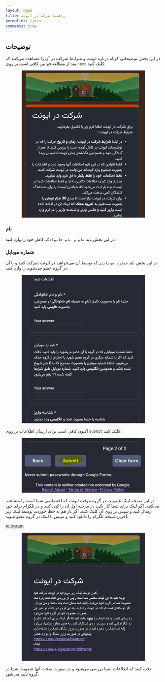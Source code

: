 ```yaml
---
layout: page
title: راهنما شرکت در ایونت
permalink: /join
comments: true
---
```


## توضیحات
در این بخش توضیحاتی کوتاه درباره ایونت و شرایط شرکت در آن را مشاهده می‌کنید که بعد از مطالعه قوانین کافی است بر روی `next` کلیک کنید.  

<p align="center">
  <img src="/assets/img/join/01.jpg" alt="join" width="400" />
</p>

### نام
در این بخش باید `نام و نام خانوادگی` کامل خود را وارد کنید.  
### شماره موبایل
در این بخش باید `شماره موبایلی` که توسط آن می‌خواهید در ایونت شرکت کنید و با آن در گروه عضو می‌شوید را وارد کنید.  

<p align="center">
  <img src="/assets/img/join/02.jpg" alt="join" width="400" />
</p>

اکنون کافی است برای ارسال اطلاعات بر روی `submit` کلیک کنید.

<p align="center">
  <img src="/assets/img/join/03.jpg" alt="join" width="400" />
</p>

در این صفحه لینک عضویت در گروه موقت ایونت که اختصاصی شما است را مشاهده می‌کنید.
اگر لینک برای شما کار نکرد در مرحله اول آن را کپی کنید و در تلگرام برای خود ارسال کنید و سپس بر روی آن کلیک کنید. اگر باز هم به خطا خوردید توسط لینک زیر آخرین نسخه تلگرام را دانلود کنید و سپس با لینک در گروه عضو شوید.  

[telegram](https://telegram.org/android)  

<p align="center">
  <img src="/assets/img/join/04.jpg" alt="join" width="400" />
</p>

دقت کنید که اطلاعات شما بررسی می‌شود و در صورت صحت آنها عضویت شما در گروه تایید می‌شود.